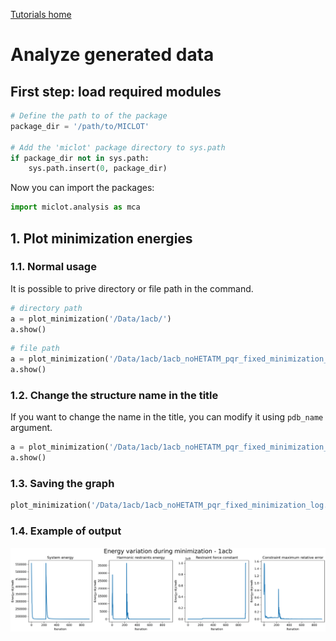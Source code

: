 [Tutorials home](Tutorials.md)

# Analyze generated data

## First step: load required modules

```python
# Define the path to of the package
package_dir = '/path/to/MICLOT'

# Add the 'miclot' package directory to sys.path
if package_dir not in sys.path:
    sys.path.insert(0, package_dir)
```

Now you can import the packages:

```python
import miclot.analysis as mca
```

## 1. Plot minimization energies

### 1.1. Normal usage

It is possible to prive directory or file path in the command.

```python
# directory path
a = plot_minimization('/Data/1acb/')
a.show()
```

```python
# file path
a = plot_minimization('/Data/1acb/1acb_noHETATM_pqr_fixed_minimization_log.csv')
a.show()
```

### 1.2. Change the structure name in the title

If you want to change the name in the title, you can modify it using `pdb_name` argument.

```python
a = plot_minimization('/Data/1acb/1acb_noHETATM_pqr_fixed_minimization_log.csv', pdb_name='Hydrolase/Hydrolase inhibitor')
a.show()
```

### 1.3. Saving the graph

```python
plot_minimization('/Data/1acb/1acb_noHETATM_pqr_fixed_minimization_log.csv', save_graph=True)
```

### 1.4. Example of output

<img src="tuto_pictures/minimization_energies.png" width="900">
